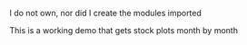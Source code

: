 I do not own, nor did I create the modules imported

This is a working demo that gets stock plots month by month
